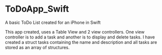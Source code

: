 # ToDoApp_Swift
A basic ToDo List created for an iPhone in Swift

This app created, uses a Table View and 2 view controllers. One view controller is to add a task and another is to 
display and delete tasks.
I have created a struct tasks containing the name and description and all tasks are stored as an array of structures.
